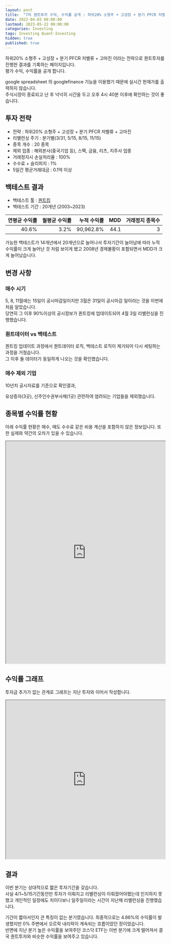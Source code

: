 ```yaml
---
layout: post
title:  "7차 퀀트투자 수익, 수익률 공개 : 하위20% 소형주 + 고성장 + 분기 PFCR 저벨류 + 고마진"
date: 2022-04-03 00:00:00
lastmod: 2023-05-22 00:00:00
categories: Investing
tags: Investing Quant-Investing
hidden: true
published: true
---
```


하위20% 소형주 + 고성장 + 분기 PFCR 저벨류 + 고마진 이라는 전략으로 퀀트투자를 진행한 결과를 기록하는 페이지입니다.  
평가 수익, 수익률을 공개 합니다.  

<!--more-->  

google spreadsheet 의 googlefinance 기능을 이용했기 때문에 실시간 현재가를 출력하지 않습니다.  
주식시장이 종료되고 난 후 넉넉히 시간을 두고 오후 4시 40분 이후에 확인하는 것이 좋습니다.  

## 투자 전략

  * 전략 : 하위20% 소형주 + 고성장 + 분기 PFCR 저벨류 + 고마진
  * 리밸런싱 주기 : 분기별(3/31, 5/15, 8/15, 11/15)
  * 종목 개수 : 20 종목
  * 제외 업종 : 해외본사(중국기업 등), 스팩, 금융, 리츠, 지주사 업종
  * 거래정지시 손실처리율 : 100%
  * 수수료 + 슬리피지 : 1%
  * 5일간 평균거래대금 : 0.1억 이상

## 백테스트 결과 

  * 백테스트 툴 : [퀀트킹](http://www.quantking.co.kr)
  * 백테스트 기간 : 20개년 (2003~2023)

|연평균 수익률|월평균 수익률|누적 수익률|MDD|거래정지 종목수|
|---:|---:|---:|---:|---:|
|40.6%|3.2%|90,962.8%|44.1|3|

가능한 백테스트가 14개년에서 20개년으로 늘어나서 투자기간이 늘어남에 따라 누적 수익률이 크게 늘어난 것 처럼 보이게 됐고 2008년 경제불황이 포함되면서 MDD가 크게 늘어났습니다.  

## 변경 사항 

### 매수 시기

5, 8, 11월에는 15일이 공시마감일이지만 3월은 31일이 공시마감 일이라는 것을 이번에 처음 알았습니다.  
당연히 그 이후 90%이상의 공시정보가 퀀트킹에 업데이트되어 4월 3일 리밸런싱을 진행했습니다.  

### 퀀트데이터 vs 백테스트

퀀트킹 업데이트 과정에서 퀀트데이터 로직, 백테스트 로직이 제거되어 다시 세팅하는 과정을 거쳤습니다.  
그 이후 둘 데이터가 동일하게 나오는 것을 확인했습니다.  


### 매수 제외 기업

10년치 공시자료를 기준으로 확인결과,  

유상증자(3곳), 신주인수권부사채(1곳) 관련하여 염려되는 기업들을 제외했습니다.  


## 종목별 수익률 현황

아래 수익률 현황은 매수, 매도 수수료 같은 비용 계산을 포함하지 않은 정보입니다. 또한 실제와 약간의 오차가 있을 수 있습니다.  

<iframe src="https://docs.google.com/spreadsheets/d/e/2PACX-1vRHclJcL_QjTWm0g7gGzg-zn501Naf9ooeW5baGNkW86TSpbHulGFBWhZr77I9qk_HN7apM5oJSyUOg/pubhtml?gid=829110711&single=true" style="width:100%;min-height:700px;max-height:2200px;"></iframe>
<!--ads-->  

## 수익률 그래프 

투자금 추가가 없는 관계로 그래프는 지난 투자와 이어서 작성합니다.  

<iframe src="https://docs.google.com/spreadsheets/d/e/2PACX-1vRHclJcL_QjTWm0g7gGzg-zn501Naf9ooeW5baGNkW86TSpbHulGFBWhZr77I9qk_HN7apM5oJSyUOg/pubhtml?gid=1784446450&single=true" style="width:100%;min-height:500px;max-height:8000px;"></iframe>  



## 결과 

이번 분기는 상대적으로 짧은 투자기간을 갖습니다.  
사실 4/1~5/15기간동안만 투자가 이뤄지고 리밸런싱이 이뤄졌어야했는데 인지하지 못했고 개인적인 일정에도 치이다보니 일주일이라는 시간이 지난채 리밸런싱을 진행했습니다.  

기간이 짧아서인지 큰 특징이 없는 분기였습니다. 최종적으로는 4.86%의 수익률이 발생했지만 0% 주변에서 오르락 내리락이 계속되는 흐름이었던 장이었습니다.  
반면에 지난 분기 높은 수익률을 보여주던 코스닥 ETF는 이번 분기에 크게 떨어져서 결국 퀀트투자와 비슷한 수익률을 보여주고 있습니다.  

